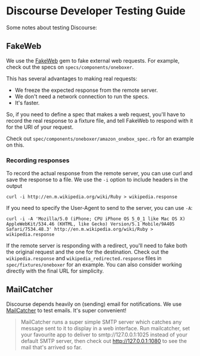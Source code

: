 # Discourse Developer Testing Guide

Some notes about testing Discourse:

## FakeWeb

We use the [FakeWeb](https://github.com/chrisk/fakeweb) gem to fake external web 
requests.
For example, check out the specs on `specs/components/oneboxer`.

This has several advantages to making real requests:

* We freeze the expected response from the remote server.
* We don't need a network connection to run the specs.
* It's faster.

So, if you need to define a spec that makes a web request, you'll have to record 
the real response to a fixture file, and tell FakeWeb to respond with it for the 
URI of your request.

Check out `spec/components/oneboxer/amazon_onebox_spec.rb` for an example on 
this.

### Recording responses

To record the actual response from the remote server, you can use curl and save the response to a file. We use the `-i` option to include headers in the output

    curl -i http://en.m.wikipedia.org/wiki/Ruby > wikipedia.response

If you need to specify the User-Agent to send to the server, you can use `-A`:

    curl -i -A 'Mozilla/5.0 (iPhone; CPU iPhone OS 5_0_1 like Mac OS X) AppleWebKit/534.46 (KHTML, like Gecko) Version/5.1 Mobile/9A405 Safari/7534.48.3' http://en.m.wikipedia.org/wiki/Ruby > wikipedia.response 
    
If the remote server is responding with a redirect, you'll need to fake both the 
original request and the one for the destination. Check out the 
`wikipedia.response` and `wikipedia_redirected.response` files in 
`spec/fixtures/oneboxer` for an example. You can also consider working directly 
with the final URL for simplicity.


## MailCatcher

Discourse depends heavily on (sending) email for notifications. We use [MailCatcher](http://mailcatcher.me/) 
to test emails. It's super convenient!

> MailCatcher runs a super simple SMTP server which catches any message sent to it to display in a web interface. Run mailcatcher, set your favourite app to deliver to smtp://127.0.0.1:1025 instead of your default SMTP server, then check out http://127.0.0.1:1080 to see the mail that's arrived so far.
